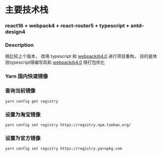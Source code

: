 # 主要技术栈
### react16 + webpack4 + react-router5 + typescript + antd-design4

### Description

相比较上个版本， 改用 typescript 和 webpack@4.0 进行项目重构， 目的是体验typescript得编写风和 webpack@4.0 得打包优化


### Yarn 国内快速镜像


### 查询当前镜像
```
yarn config get registry
```

### 设置为淘宝镜像
```
yarn config set registry https://registry.npm.taobao.org/
```

### 设置为官方镜像
```
yarn config set registry https://registry.yarnpkg.com   
```


